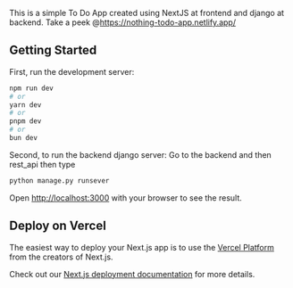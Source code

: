 This is a simple To Do App created using NextJS at frontend and django at backend.
Take a peek @https://nothing-todo-app.netlify.app/

## Getting Started

First, run the development server:

```bash
npm run dev
# or
yarn dev
# or
pnpm dev
# or
bun dev
```

Second, to run the backend django server:
Go to the backend and then rest_api then type
```bash
python manage.py runsever
```

Open [http://localhost:3000](http://localhost:3000) with your browser to see the result.

## Deploy on Vercel

The easiest way to deploy your Next.js app is to use the [Vercel Platform](https://vercel.com/new?utm_medium=default-template&filter=next.js&utm_source=create-next-app&utm_campaign=create-next-app-readme) from the creators of Next.js.

Check out our [Next.js deployment documentation](https://nextjs.org/docs/deployment) for more details.
